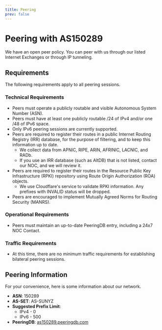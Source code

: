 ```yaml
---
title: Peering
prev: false
---
```


# Peering with AS150289

We have an open peer policy. You can peer with us through our listed Internet Exchanges or through IP tunneling.

## Requirements

The following requirements apply to all peering sessions.

### Technical Requirements

- Peers must operate a publicly routable and visible Autonomous System Number (ASN).
- Peers must have at least one publicly routable /24 of IPv4 and/or one /48 of IPv6 space.
- Only IPv6 peering sessions are currently supported.
- Peers are required to register their routes in a public Internet Routing Registry (IRR) database, for the purpose of filtering, and to keep this information up to date.
  - We collect data from APNIC, RIPE, ARIN, AFRINIC, LACNIC, and RADb.
  - If you use an IRR database (such as AltDB) that is not listed, contact our NOC, and we will review it. 
- Peers are required to register their routes in the Resource Public Key Infrastructure (RPKI) repository using Route Origin Authorization (ROA) objects.
  - We use Cloudflare's service to validate RPKI information. Any prefixes with INVALID status will be dropped.
- Peers are encouraged to implement Mutually Agreed Norms for Routing Security (MANRS).

### Operational Requirements

- Peers must maintain an up-to-date PeeringDB entry, including a 24x7 NOC Contact.

### Traffic Requirements

- At this time, there are no minimum traffic requirements for establishing bilateral peering sessions.

## Peering Information

For your convenience, here is some information about our network.

- **ASN**: 150289
- **AS-SET**: AS-SUNYZ
- **Suggested Prefix Limit**:
  - IPv4 - 0
  - IPv6 - 500
- **PeeringDB**: [as150289.peeringdb.com](https://www.peeringdb.com/asn/150289)